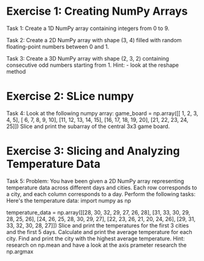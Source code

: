 # Exercise 1: Creating NumPy Arrays

Task 1:
Create a 1D NumPy array containing integers from 0 to 9.

Task 2:
Create a 2D NumPy array with shape (3, 4) filled with random floating-point numbers between 0 and 1.

Task 3:
Create a 3D NumPy array with shape (2, 3, 2) containing consecutive odd numbers starting from 1.
Hint: - look at the reshape method

# Exercise 2: SLice numpy
Task 4:
Look at the following numpy array:
game_board = np.array([[ 1,  2,  3,  4,  5],
                       [ 6,  7,  8,  9, 10],
                       [11, 12, 13, 14, 15],
                       [16, 17, 18, 19, 20],
                       [21, 22, 23, 24, 25]])
Slice and print the subarray of the central 3x3 game board.

# Exercise 3: Slicing and Analyzing Temperature Data

Task 5:
Problem:
You have been given a 2D NumPy array representing temperature data across different days and cities. Each row corresponds to a city, and each column corresponds to a day. Perform the following tasks:
Here's the temperature data:
import numpy as np

temperature_data = np.array([[28, 30, 32, 29, 27, 26, 28],
                             [31, 33, 30, 29, 28, 25, 26],
                             [24, 26, 25, 28, 30, 29, 27],
                             [22, 23, 26, 21, 20, 24, 26],
                             [29, 31, 33, 32, 30, 28, 27]])
Slice and print the temperatures for the first 3 cities and the first 5 days.
Calculate and print the average temperature for each city.
Find and print the city with the highest average temperature.
Hint:
research on np.mean and have a look at the axis prameter
research the np.argmax